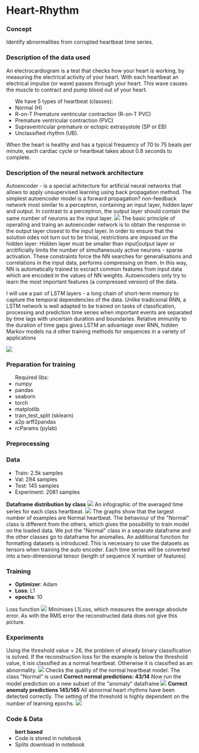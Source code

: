   <h1>Heart-Rhythm</h1>
  <h3>Concept</h3>
  Identify abnormalities from corrupted heartbeat time series.

  <h3> Description of the data used </h3>
  An electrocardiogram is a test that checks how your heart is working,
  by measuring the electrical activity of your heart. With each heartbeat an electrical
  impulse (or wave) passes through your heart. This wave causes the muscle
  to contract and pump blood out of your heart.
  <ul>
    We have 5 types of heartbeat (classes):
    <li>Normal (H)</li>
    <li>R-on-T Premature ventricular contraction (R-on-T PVC)</li>
    <li>Premature ventricular contraction (PVC)</li>
    <li>Supraventricular premature or ectopic extrasystole (SP or EB)</li>
    <li>Unclassified rhythm (UB).</li>
  </ul>
  When the heart is healthy and has a typical frequency of 70 to 75 beats per minute, each
  cardiac cycle or heartbeat takes about 0.8 seconds to complete.


  <h3> Description of the neural network architecture </h3>
  Autoencoder - is a special achitecture for artificial neural networks that allows to apply unsupervised learning using back propagation method.
  The simplest autoencoder model is a forward propagation? non-feedback network most similar to a perceptron, containing an input layer, hidden layer and output. 
  In contrast to a perceptron, the output layer should contain the same number of neurons as the input layer.
  <img src="Images/1.jpg">
  The basic principle of operating and traing an autoencoder network is to obtain the response in the output layer closest to the input layer. 
  In order to ensure that the solution odes not turn out to be trivial, restrictions are imposed on the hidden layer:
  Hidden layer must be smaller than input|output layer or arcitificially limits the number of simultaneously active neurons - sparse activation.
  These constraints force the NN searches for generalisations and correlations in the input data, performs compressing on them.
  In this way, NN is automatically trained to excract common features from input data which are encoded in the values of NN weights.
  Autoencoders only try to learn the most important features (a compressed version) of the data.


  I will use a pair of LSTM layers - a long chain of short-term memory to capture the temporal dependencies of the data. Unlike tradicional RNN, a LSTM network is well adapted to be trained on tasks of classfication, processing and prediction time series
  when important events are separated by time lags with uncertain duration and boundaries.
  Relative immunity to the duration of time gaps gives LSTM an advantage over RNN, hidden Markov models na d other training methods for sequences in a variety of applications

  <img src="Images/2.jpg">
  <h3> Preparation for training </h3>

  <ul>
    Required libs:
    <li>numpy</li>
    <li>pandas</li>
    <li>seaborn</li>
    <li>torch</li>
    <li>matplotlib</li>
    <li>train_test_split (sklearn)</li>
    <li>a2p arff2pandas</li>
    <li>rcParams (pylab)</li>
  </ul>


  <h3> Preprocessing </h3>


  <h3>Data</h3>
  <ul>
    <li>Train: 2.5k samples</li>
    <li>Val: 294 samples</li>
    <li>Test: 145 samples</li>
    <li>Experiment: 2081 samples</li>
  </ul>
  <b>Dataframe distribution by class</b>
  <img src="Images/3.png"> 
  An infographic of the averaged time series for each class heartbeat.
  <img src="Images/4.png">
  The graphs show that the largest number of examples are Normal heartbeat.
  The behaviour of the "Normal" class is different from the others, which gives the possibility to train model on the loaded data.
  We put the "Normal" class in a separate dataframe and the other classes go to dataframe for anomalies.
  An additional function for formatting datasets is introduced. This is necessary
  to use the datasets as tensors when training the auto encoder.
  Each time series will be converted into a two-dimensional tensor (length
  of sequence X number of features)

  <h3>Training</h3>
  <ul>
    <li><b>Optimizer</b>: Adam</li>
    <li><b>Loss</b>: L1</li>
    <li><b>epochs</b>: 10</li>
  </ul>
  Loss function
  <img src="Images/5.png">
  Minimises L1Loss, which measures the average absolute error. As with the RMS error the reconstructed data does not give this picture.


  <h3>  Experiments </h3>
  Using the threshold value = 26, the problem of already binary classification is solved.
  If the reconstruction loss for the example is below the threshold value, it isis classified as a normal heartbeat. Otherwise it is classified as
  an abnormality.
  <img src="Images/7.png">
  Checks the quality of the normal heartbeat model.
  The class "Normal" is used
  <b>Correct normal predictions: 43/14</b>
  Now run the model prediction on a new subset of the "anomaly" dataframe
  <img src="Images/8.png">
  <b>Correct anomaly predictions 145/145</b>
  All abnormal heart rhythms have been detected correctly. The setting of the threshold is highly dependent on the number of learning epochs.
  <img src="Images/9.png">

  <h3> Code & Data </h3>
  <ul> <b> bert based </b>
    <li>Code is stored in notebook</li>
    <li>Splits download in notebook </li>
  </ul>
